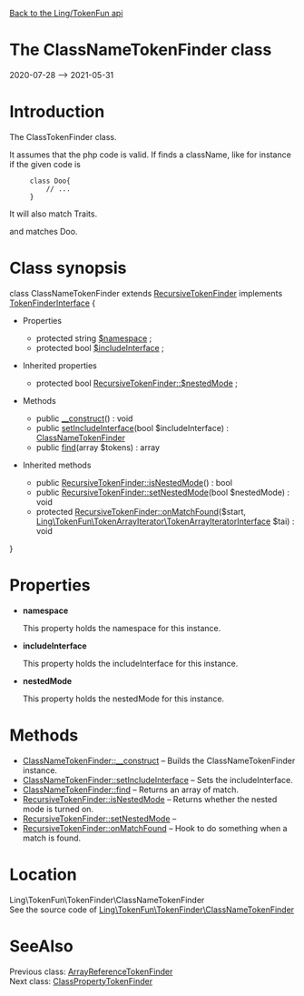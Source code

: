 [Back to the Ling/TokenFun api](https://github.com/lingtalfi/TokenFun/blob/master/doc/api/Ling/TokenFun.md)



The ClassNameTokenFinder class
================
2020-07-28 --> 2021-05-31






Introduction
============

The ClassTokenFinder class.

It assumes that the php code is valid.
If finds a className, like for instance if the given code is

         class Doo{
             // ...
         }

It will also match Traits.


and matches Doo.



Class synopsis
==============


class <span class="pl-k">ClassNameTokenFinder</span> extends [RecursiveTokenFinder](https://github.com/lingtalfi/TokenFun/blob/master/doc/api/Ling/TokenFun/TokenFinder/RecursiveTokenFinder.md) implements [TokenFinderInterface](https://github.com/lingtalfi/TokenFun/blob/master/doc/api/Ling/TokenFun/TokenFinder/TokenFinderInterface.md) {

- Properties
    - protected string [$namespace](#property-namespace) ;
    - protected bool [$includeInterface](#property-includeInterface) ;

- Inherited properties
    - protected bool [RecursiveTokenFinder::$nestedMode](#property-nestedMode) ;

- Methods
    - public [__construct](https://github.com/lingtalfi/TokenFun/blob/master/doc/api/Ling/TokenFun/TokenFinder/ClassNameTokenFinder/__construct.md)() : void
    - public [setIncludeInterface](https://github.com/lingtalfi/TokenFun/blob/master/doc/api/Ling/TokenFun/TokenFinder/ClassNameTokenFinder/setIncludeInterface.md)(bool $includeInterface) : [ClassNameTokenFinder](https://github.com/lingtalfi/TokenFun/blob/master/doc/api/Ling/TokenFun/TokenFinder/ClassNameTokenFinder.md)
    - public [find](https://github.com/lingtalfi/TokenFun/blob/master/doc/api/Ling/TokenFun/TokenFinder/ClassNameTokenFinder/find.md)(array $tokens) : array

- Inherited methods
    - public [RecursiveTokenFinder::isNestedMode](https://github.com/lingtalfi/TokenFun/blob/master/doc/api/Ling/TokenFun/TokenFinder/RecursiveTokenFinder/isNestedMode.md)() : bool
    - public [RecursiveTokenFinder::setNestedMode](https://github.com/lingtalfi/TokenFun/blob/master/doc/api/Ling/TokenFun/TokenFinder/RecursiveTokenFinder/setNestedMode.md)(bool $nestedMode) : void
    - protected [RecursiveTokenFinder::onMatchFound](https://github.com/lingtalfi/TokenFun/blob/master/doc/api/Ling/TokenFun/TokenFinder/RecursiveTokenFinder/onMatchFound.md)($start, [Ling\TokenFun\TokenArrayIterator\TokenArrayIteratorInterface](https://github.com/lingtalfi/TokenFun/blob/master/doc/api/Ling/TokenFun/TokenArrayIterator/TokenArrayIteratorInterface.md) $tai) : void

}




Properties
=============

- <span id="property-namespace"><b>namespace</b></span>

    This property holds the namespace for this instance.
    
    

- <span id="property-includeInterface"><b>includeInterface</b></span>

    This property holds the includeInterface for this instance.
    
    

- <span id="property-nestedMode"><b>nestedMode</b></span>

    This property holds the nestedMode for this instance.
    
    



Methods
==============

- [ClassNameTokenFinder::__construct](https://github.com/lingtalfi/TokenFun/blob/master/doc/api/Ling/TokenFun/TokenFinder/ClassNameTokenFinder/__construct.md) &ndash; Builds the ClassNameTokenFinder instance.
- [ClassNameTokenFinder::setIncludeInterface](https://github.com/lingtalfi/TokenFun/blob/master/doc/api/Ling/TokenFun/TokenFinder/ClassNameTokenFinder/setIncludeInterface.md) &ndash; Sets the includeInterface.
- [ClassNameTokenFinder::find](https://github.com/lingtalfi/TokenFun/blob/master/doc/api/Ling/TokenFun/TokenFinder/ClassNameTokenFinder/find.md) &ndash; Returns an array of match.
- [RecursiveTokenFinder::isNestedMode](https://github.com/lingtalfi/TokenFun/blob/master/doc/api/Ling/TokenFun/TokenFinder/RecursiveTokenFinder/isNestedMode.md) &ndash; Returns whether the nested mode is turned on.
- [RecursiveTokenFinder::setNestedMode](https://github.com/lingtalfi/TokenFun/blob/master/doc/api/Ling/TokenFun/TokenFinder/RecursiveTokenFinder/setNestedMode.md) &ndash; 
- [RecursiveTokenFinder::onMatchFound](https://github.com/lingtalfi/TokenFun/blob/master/doc/api/Ling/TokenFun/TokenFinder/RecursiveTokenFinder/onMatchFound.md) &ndash; Hook to do something when a match is found.





Location
=============
Ling\TokenFun\TokenFinder\ClassNameTokenFinder<br>
See the source code of [Ling\TokenFun\TokenFinder\ClassNameTokenFinder](https://github.com/lingtalfi/TokenFun/blob/master/TokenFinder/ClassNameTokenFinder.php)



SeeAlso
==============
Previous class: [ArrayReferenceTokenFinder](https://github.com/lingtalfi/TokenFun/blob/master/doc/api/Ling/TokenFun/TokenFinder/ArrayReferenceTokenFinder.md)<br>Next class: [ClassPropertyTokenFinder](https://github.com/lingtalfi/TokenFun/blob/master/doc/api/Ling/TokenFun/TokenFinder/ClassPropertyTokenFinder.md)<br>
